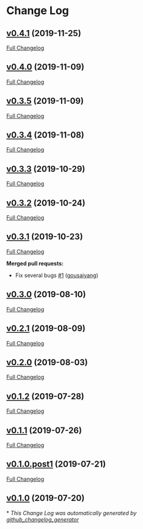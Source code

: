# Change Log

## [v0.4.1](https://github.com/JarryShaw/poseur/tree/v0.4.1) (2019-11-25)
[Full Changelog](https://github.com/JarryShaw/poseur/compare/v0.4.0...v0.4.1)

## [v0.4.0](https://github.com/JarryShaw/poseur/tree/v0.4.0) (2019-11-09)
[Full Changelog](https://github.com/JarryShaw/poseur/compare/v0.3.5...v0.4.0)

## [v0.3.5](https://github.com/JarryShaw/poseur/tree/v0.3.5) (2019-11-09)
[Full Changelog](https://github.com/JarryShaw/poseur/compare/v0.3.4...v0.3.5)

## [v0.3.4](https://github.com/JarryShaw/poseur/tree/v0.3.4) (2019-11-08)
[Full Changelog](https://github.com/JarryShaw/poseur/compare/v0.3.3...v0.3.4)

## [v0.3.3](https://github.com/JarryShaw/poseur/tree/v0.3.3) (2019-10-29)
[Full Changelog](https://github.com/JarryShaw/poseur/compare/v0.3.2...v0.3.3)

## [v0.3.2](https://github.com/JarryShaw/poseur/tree/v0.3.2) (2019-10-24)
[Full Changelog](https://github.com/JarryShaw/poseur/compare/v0.3.1...v0.3.2)

## [v0.3.1](https://github.com/JarryShaw/poseur/tree/v0.3.1) (2019-10-23)
[Full Changelog](https://github.com/JarryShaw/poseur/compare/v0.3.0...v0.3.1)

**Merged pull requests:**

- Fix several bugs [\#1](https://github.com/JarryShaw/poseur/pull/1) ([gousaiyang](https://github.com/gousaiyang))

## [v0.3.0](https://github.com/JarryShaw/poseur/tree/v0.3.0) (2019-08-10)
[Full Changelog](https://github.com/JarryShaw/poseur/compare/v0.2.1...v0.3.0)

## [v0.2.1](https://github.com/JarryShaw/poseur/tree/v0.2.1) (2019-08-09)
[Full Changelog](https://github.com/JarryShaw/poseur/compare/v0.2.0...v0.2.1)

## [v0.2.0](https://github.com/JarryShaw/poseur/tree/v0.2.0) (2019-08-03)
[Full Changelog](https://github.com/JarryShaw/poseur/compare/v0.1.2...v0.2.0)

## [v0.1.2](https://github.com/JarryShaw/poseur/tree/v0.1.2) (2019-07-28)
[Full Changelog](https://github.com/JarryShaw/poseur/compare/v0.1.1...v0.1.2)

## [v0.1.1](https://github.com/JarryShaw/poseur/tree/v0.1.1) (2019-07-26)
[Full Changelog](https://github.com/JarryShaw/poseur/compare/v0.1.0.post1...v0.1.1)

## [v0.1.0.post1](https://github.com/JarryShaw/poseur/tree/v0.1.0.post1) (2019-07-21)
[Full Changelog](https://github.com/JarryShaw/poseur/compare/v0.1.0...v0.1.0.post1)

## [v0.1.0](https://github.com/JarryShaw/poseur/tree/v0.1.0) (2019-07-20)


\* *This Change Log was automatically generated by [github_changelog_generator](https://github.com/skywinder/Github-Changelog-Generator)*